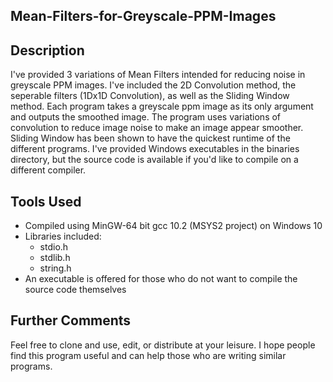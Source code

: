 ## Mean-Filters-for-Greyscale-PPM-Images

## Description 
I've provided 3 variations of Mean Filters intended for reducing noise in greyscale PPM images. I've included the 2D Convolution method, the seperable filters (1Dx1D Convolution), as well as the Sliding Window method. Each program takes a greyscale ppm image as its only argument and outputs the smoothed image. The program uses variations of convolution to reduce image noise to make an image appear smoother. Sliding Window has been shown to have the quickest runtime of the different programs. I've provided Windows executables in the binaries directory, but the source code is available if you'd like to compile on a different compiler.

## Tools Used
  * Compiled using MinGW-64 bit gcc 10.2 (MSYS2 project) on Windows 10
  * Libraries included:
    * stdio.h
    * stdlib.h
    * string.h
  * An executable is offered for those who do not want to compile the source code themselves

## Further Comments
Feel free to clone and use, edit, or distribute at your leisure. I hope people find this program
useful and can help those who are writing similar programs.
